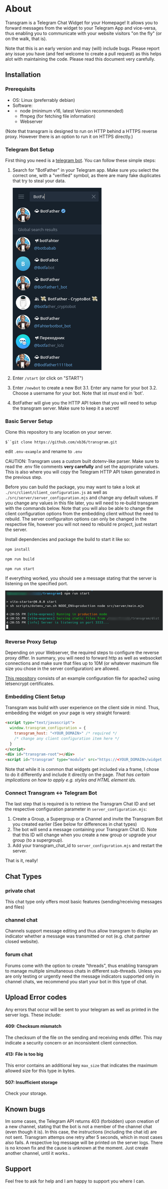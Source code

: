 # About
Transgram is a Telegram Chat Widget for your Homepage! It allows you to forward messages from the widget to your Telegram App and vice-versa, thus enabling you to communicate with your website visitors "on the fly" (or on the walk, that is).

Note that this is an early version and may (will) include bugs. Please report any issue you have (and feel welcome to create a pull request) as this helps alot with maintaining the code. Please read this document very carefully.

## Installation

### Prerequisits
- OS: Linux (preferrably debian)
- Software:
- 	- node (minimum v16, latest Version recommended)
	- ffmpeg (for fetching file information)
	- Webserver

(Note that transgram is designed to run on HTTP behind a HTTPS reverse proxy. However there is an option to run it on HTTPS directly.)

### Telegram Bot Setup
First thing you need is a [telegram bot](https://core.telegram.org/bots). You can follow these simple steps:
1. Search for "BotFather" in your Telegram app. Make sure you select the correct one, with a "verified" symbol, as there are many fake duplicates that try to steal your data.

   ![Image showcasing telegram search](https://github.com/xb36/transgram/blob/main/BotFather_screenshot.png?raw=true)

2. Enter `/start` (or click on "START")
3. Enter `/newbot` to create a new Bot
	3.1. Enter any name for your bot
	3.2. Choose a username for your bot. Note that ist _must_ end in 'bot'.
4. BotFather will give you the HTTP API token that you will need to setup the transgram server. Make sure to keep it a secret!

### Basic Server Setup

Clone this repository to any location on your server.

`$``git clone https://github.com/xb36/transgram.git`

edit `.env-example` and rename to `.env`

CAUTION: Transgram uses a custom built dotenv-like parser. Make sure to read the .env file comments __very carefully__ and set the appropriate values. This is also where you will copy the Telegram HTTP API token generated in the previous step.

Before you can build the package, you may want to take a look at `./src/client/client_configuration.js` as well as `./src/server/server_configuration.mjs` and change any default values. If you change any values in this file later, you will need to re-build transgram with the commands below. Note that you will also be able to change the client configuration options from the embedding client without the need to rebuild. The server configuraiton options can only be changed in the respective file, however you will not need to rebuild re project, just restart the server.

Install dependencies and package the build to start it like so:

`npm install`

`npm run build`

`npm run start`

If everything worked, you should see a message stating that the server is listening on the specified port.

![Image showing success message](https://github.com/xb36/transgram/blob/main/run_start_screenshot.png?raw=true)

### Reverse Proxy Setup

Depending on your Webserver, the required steps to configure the reverse proxy differ. In summary, you will need to forward http as well as websocket connections and make sure that files up to 10M (or whatever maximum file size you chose in the server configuration) are allowed.

[This repository](https://github.com/xb36/transgram-reverse-proxy) consists of an example configuration file for apache2 using letsencrypt certificates.

### Embedding Client Setup
Transgram was build with user experience on the client side in mind. Thus, embedding the widget on your page is very straight forward:

```HTML
<script type="text/javascript">
  window.transgram_configuration = {
    transgram_host: "<YOUR_DOMAIN>" /* required */
    /* change any client configuration item here */
  }
</script>
<div id="transgram-root"></div>
<script id="transgram" type="module" src="https://<YOUR_DOMAIN>/widget.js"></script>

```

Note that while it is common that widgets get included via a frame, I chose to do it differently and include it directly on the page. _That has certain implications on how to apply e.g. styles and HTML element ids._

### Connect Transgram <-> Telegram Bot

The last step that is required is to retrieve the Transgram Chat ID and set the respective configuration parameter in `server_configuration.mjs`:

1. Create a Group, a Supergroup or a Channel and invite the Transgram Bot you created earlier (See below for differences in chat types)
2. The bot will send a message containing your Transgram Chat ID. Note that this ID will change when you create a new group or upgrade your group (to a supergroup).
3. Add your transgram_chat_id to `server_configuration.mjs` and restart the server.

That is it, really!

## Chat Types
### private chat
This chat type only offers most basic features (sending/receiving messages and files)

### channel chat
Channels support message editing and thus allow transgram to display an indicator whether a message was transmitted or not (e.g. chat partner closed website).

### forum chat
Forums come with the option to create "threads", thus enabling transgram to manage multiple simultaneous chats in different sub-threads. Unless you are only testing or urgently need the message indicators supported only in channel chats, we recommend you start your bot in this type of chat.

## Upload Error codes
Any errors that occur will be sent to your telegram as well as printed in the server logs. These include:
#### 409: Checksum mismatch
The checksum of the file on the sending and receiving ends differ. This may indicate a security concern or an inconsistent client connection.
#### 413: File is too big
This error contains an additional key `max_size` that indicates the maximum allowed size for this type in bytes.
#### 507: Insufficient storage
Check your storage.

## Known bugs
Im some cases, the Telegram API returns 403 (forbidden) upon creation of a new channel, stating that the bot is not a member of the channel chat (even though it is). In this case, the instructions (including the chat id) are not sent. Transgram attemps one retry after 5 seconds, which in most cases also fails. A respective log message will be printed on the server logs. There is no known fix and the cause is unknown at the moment. Just create another channel, until it works.. 

## Support
Feel free to ask for help and I am happy to support you where I can.
